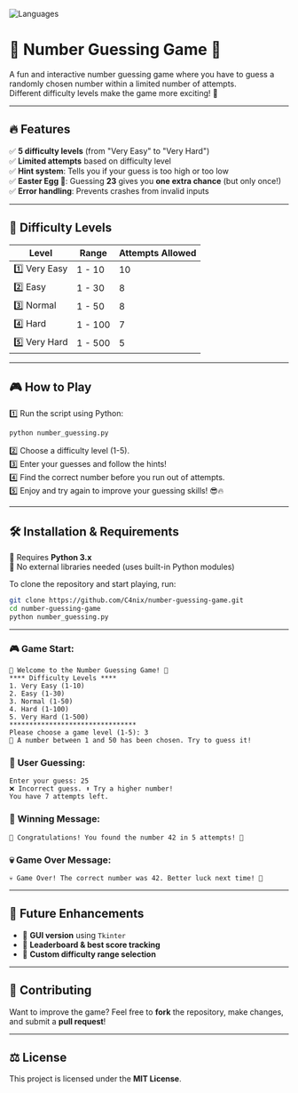 ![Languages](https://img.shields.io/github/languages/top/C4nix/number-guessing-game)

# 🎲 Number Guessing Game 🎯  

A fun and interactive number guessing game where you have to guess a randomly chosen number within a limited number of attempts.  
Different difficulty levels make the game more exciting! 🚀  

---

## 🔥 Features  
✅ **5 difficulty levels** (from "Very Easy" to "Very Hard")  
✅ **Limited attempts** based on difficulty level  
✅ **Hint system**: Tells you if your guess is too high or too low  
✅ **Easter Egg 🎁**: Guessing **23** gives you **one extra chance** (but only once!)  
✅ **Error handling**: Prevents crashes from invalid inputs  

---

## 📜 Difficulty Levels  
| Level       | Range       | Attempts Allowed |
|------------|------------|----------------|
| 1️⃣ Very Easy  | 1 - 10     | 10             |
| 2️⃣ Easy      | 1 - 30     | 8              |
| 3️⃣ Normal    | 1 - 50     | 8              |
| 4️⃣ Hard      | 1 - 100    | 7              |
| 5️⃣ Very Hard | 1 - 500    | 5              |

---

## 🎮 How to Play  
1️⃣ Run the script using Python:  
   ```bash
   python number_guessing.py
  ```
2️⃣ Choose a difficulty level (1-5).  
3️⃣ Enter your guesses and follow the hints!  
4️⃣ Find the correct number before you run out of attempts.  
5️⃣ Enjoy and try again to improve your guessing skills! 😎🔥  

---

## 🛠 Installation & Requirements  
🔹 Requires **Python 3.x**  
🔹 No external libraries needed (uses built-in Python modules)  

To clone the repository and start playing, run:  
```bash
git clone https://github.com/C4nix/number-guessing-game.git
cd number-guessing-game
python number_guessing.py
```

---

### 🎮 **Game Start:**  
```plaintext
🎲 Welcome to the Number Guessing Game! 🎯
**** Difficulty Levels ****
1. Very Easy (1-10)
2. Easy (1-30)
3. Normal (1-50)
4. Hard (1-100)
5. Very Hard (1-500)
********************************
Please choose a game level (1-5): 3
🔢 A number between 1 and 50 has been chosen. Try to guess it!
```

### 🤔 **User Guessing:**  
```plaintext
Enter your guess: 25
❌ Incorrect guess. ⬆️ Try a higher number!
You have 7 attempts left.
```

### 🎉 **Winning Message:**  
```plaintext
🎉 Congratulations! You found the number 42 in 5 attempts! 🎯
```

### 💀 **Game Over Message:**  
```plaintext
💀 Game Over! The correct number was 42. Better luck next time! 🎲
```

---

## 🚀 Future Enhancements  
- 🔹 **GUI version** using `Tkinter`  
- 🔹 **Leaderboard & best score tracking**  
- 🔹 **Custom difficulty range selection**  

---

## 🤝 Contributing  
Want to improve the game? Feel free to **fork** the repository, make changes, and submit a **pull request**!  

---

## ⚖️ License  
This project is licensed under the **MIT License**.  





